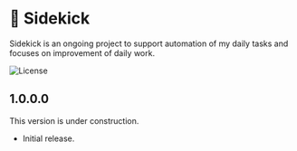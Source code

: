 # 🤖 Sidekick

Sidekick is an ongoing project to support automation of my daily tasks and focuses on improvement of daily work.

![License](https://img.shields.io/github/license/tacosontitan/sidekick?logo=github&style=for-the-badge)

## 1.0.0.0

This version is under construction.

- Initial release.
